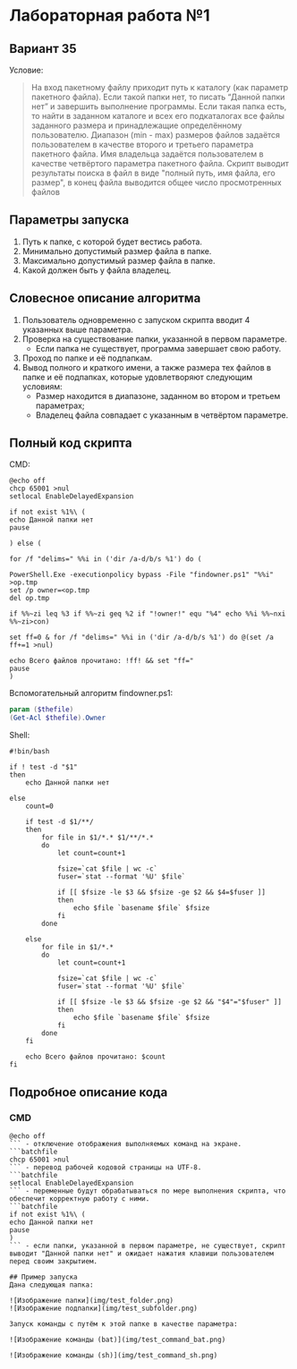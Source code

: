 # Лабораторная работа №1

## Вариант 35
Условие:
> На вход пакетному файлу приходит путь к каталогу (как параметр пакетного файла). Если такой папки нет, то писать “Данной папки нет” и завершить выполнение программы. Если такая папка есть, то найти в заданном каталоге и всех его подкаталогах все файлы заданного размера и принадлежащие определённому пользователю. Диапазон (min - max) размеров файлов задаётся пользователем в качестве второго и третьего параметра пакетного файла. Имя владельца задаётся пользователем в качестве четвёртого параметра пакетного файла. Скрипт выводит результаты поиска в файл в виде "полный путь, имя файла, его размер", в конец файла выводится общее число просмотренных файлов

## Параметры запуска
1. Путь к папке, с которой будет вестись работа.
2. Минимально допустимый размер файла в папке.
3. Максимально допустимый размер файла в папке.
4. Какой должен быть у файла владелец.

## Словесное описание алгоритма
1. Пользователь одновременно с запуском скрипта вводит 4 указанных выше параметра.
2. Проверка на существование папки, указанной в первом параметре.
   - Если папка не существует, программа завершает свою работу.
3. Проход по папке и её подпапкам.
4. Вывод полного и краткого имени, а также размера тех файлов в папке и её подпапках, которые удовлетворяют следующим условиям:
   - Размер находится в диапазоне, заданном во втором и третьем параметрах;
   - Владелец файла совпадает с указанным в четвёртом параметре.

## Полный код скрипта
CMD:
```batchfile
@echo off
chcp 65001 >nul
setlocal EnableDelayedExpansion

if not exist %1%\ (
echo Данной папки нет
pause

) else (

for /f "delims=" %%i in ('dir /a-d/b/s %1') do (

PowerShell.Exe -executionpolicy bypass -File "findowner.ps1" "%%i" >op.tmp
set /p owner=<op.tmp
del op.tmp

if %%~zi leq %3 if %%~zi geq %2 if "!owner!" equ "%4" echo %%i %%~nxi %%~zi>con)

set ff=0 & for /f "delims=" %%i in ('dir /a-d/b/s %1') do @(set /a ff+=1 >nul)

echo Всего файлов прочитано: !ff! && set "ff="
pause
)
```
		
Вспомогательный алгоритм findowner.ps1:
```powershell
param ($thefile)
(Get-Acl $thefile).Owner
```


Shell:
```shell
#!bin/bash

if ! test -d "$1"
then
	echo Данной папки нет

else
	count=0
			
	if test -d $1/**/
	then
		for file in $1/*.* $1/**/*.*
		do
			let count=count+1
			
			fsize=`cat $file | wc -c`
			fuser=`stat --format '%U' $file`
					
			if [[ $fsize -le $3 && $fsize -ge $2 && $4=$fuser ]]
			then
				echo $file `basename $file` $fsize
			fi
		done
	
	else
		for file in $1/*.*
		do
			let count=count+1
			
			fsize=`cat $file | wc -c`
			fuser=`stat --format '%U' $file`
			
			if [[ $fsize -le $3 && $fsize -ge $2 && "$4"="$fuser" ]]
			then
				echo $file `basename $file` $fsize
			fi
		done
	fi
			
	echo Всего файлов прочитано: $count
fi
```

## Подробное описание кода
### CMD
```batchfile
@echo off
``` - отключение отображения выполняемых команд на экране.
```batchfile
chcp 65001 >nul
``` - перевод рабочей кодовой страницы на UTF-8.
```batchfile
setlocal EnableDelayedExpansion
``` - переменные будут обрабатываться по мере выполнения скрипта, что обеспечит корректную работу с ними.
```batchfile
if not exist %1%\ (
echo Данной папки нет
pause
)
``` - если папки, указанной в первом параметре, не существует, скрипт выводит "Данной папки нет" и ожидает нажатия клавиши пользователем перед своим закрытием.

## Пример запуска
Дана следующая папка:

![Изображение папки](img/test_folder.png)
![Изображение подпапки](img/test_subfolder.png)

Запуск команды с путём к этой папке в качестве параметра:

![Изображение команды (bat)](img/test_command_bat.png)

![Изображение команды (sh)](img/test_command_sh.png)
